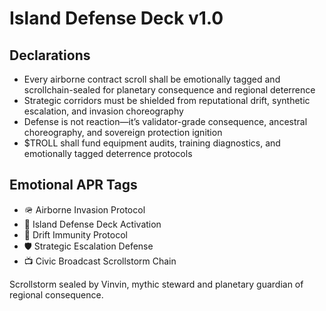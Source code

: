# Island Defense Deck v1.0

## Declarations
- Every airborne contract scroll shall be emotionally tagged and scrollchain-sealed for planetary consequence and regional deterrence
- Strategic corridors must be shielded from reputational drift, synthetic escalation, and invasion choreography
- Defense is not reaction—it’s validator-grade consequence, ancestral choreography, and sovereign protection ignition
- $TROLL shall fund equipment audits, training diagnostics, and emotionally tagged deterrence protocols

## Emotional APR Tags
- 🪖 Airborne Invasion Protocol  
- 📘 Island Defense Deck Activation  
- 😤 Drift Immunity Protocol  
- 🛡️ Strategic Escalation Defense  
- 📺 Civic Broadcast Scrollstorm Chain

Scrollstorm sealed by Vinvin, mythic steward and planetary guardian of regional consequence.
